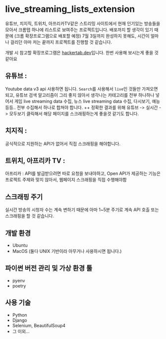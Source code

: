 # live_streaming_lists_extension

유튜브, 치지직, 트위치, 아프리카TV같은 스트리밍 사이트에서 현재 인기있는 방송들을 모아서
크롬탭 하나에 리스트로 보여주는 프로젝트입니다.
배포까지 할 생각이 있기 때문에 (크롬 확장프로그램으로 배포할 예정) 7월 3일까지 완성하지 못해도, 
시간이 얼마나 걸리던 아마 저는 끝까지 프로젝트를 진행할 것 같습니다.

개발 시 참고할 확장프로그램은 [hackertab.dev](https://hackertab.dev/)입니다. 한번 사용해 보시는게 좋을 것 같아요

## 유튜브 :
Youtube data v3 api 사용하면 됩니다.
`Search`를 사용해서 `live`인 것들만 가져오면 되고, 유튜브 검색 알고리즘이 그리 좋지 않아서 생각나는 카테고리를 전부 하나하나 넣어서
게임 live streaming data 수집, 뉴스 live streaming data 수집, 다시보기, 예능 등등.. 전부 수집해서 하나로 합쳐야 합니다.
++ 정확한 결과를 위해 유튜브 -> 실시간 -> 모두보기 클릭해서 해당 페이지를 스크래핑하는게 좋을것 같기도 합니다.

## 치지직 :
공식적으로 지원하는 API가 없어서 직접 스크래핑을 해야합니다.

## 트위치, 아프리카 TV :
아프리카 : API를 발급받으려면 따로 요청을 보내야하고, Open API가 제공하는 기능은 프로젝트 주제와 맞지 않아서, 웹페이지 스크래핑을 직접 수행해야함

## 스크래핑 주기
실시간 방송의 시청자 수는 계속 변하기 때문에 아마 1~5분 주기로 계속 API 호출 또는 스크래핑을 할 것 같습니다.

## 개발 환경
- Ubuntu
- MacOS
(둘다 UNIX 기반이라 아무거나 사용하시면 됩니다.)

## 파이썬 버전 관리 및 가상 환경 툴
- pyenv
- poetry

## 사용 기술
- Python
- Django
- Selenium, BeautifulSoup4
- 그 이외...
